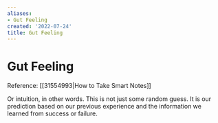 ```yaml
---
aliases:
- Gut Feeling
created: '2022-07-24'
title: Gut Feeling
---
```


# Gut Feeling

Reference: [[31554993|How to Take Smart Notes]]

Or intuition, in other words. This is not just some random guess. It is our prediction based on our previous experience and the information we learned from success or failure.